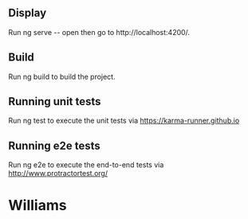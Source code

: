 
## Display

Run ng serve -- open then go to http://localhost:4200/.

## Build

Run ng build to build the project.

## Running unit tests

Run ng test to execute the unit tests via https://karma-runner.github.io

## Running e2e tests

Run ng e2e to execute the end-to-end tests via http://www.protractortest.org/
# Williams
